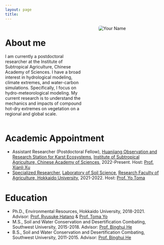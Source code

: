 ```yaml
---
layout: page
title: 
---
```


<style>
  .container {
    display: flex;
    align-items: flex-start;
  }
  .text-content {
    flex: 1;
    padding-right: 20px;
  }
  .photo {
    width: 200px;
    margin-left: 20px;
  }
  img {
    max-width: 100%;
    height: auto;
    border-radius: 5px;
  }
</style>

<div class="container">
  <div class="text-content">
    <h1>About me </h1>
    <p>I am currently a postdoctoral researcher at the Institute of Subtropical Agriculture, Chinese Academy of Sciences. I have a broad interest in hydrological modeling, climate extremes, and water-carbon simulations. Specifically, I focus on hydro-meteorological modeling. My current research is to understand the mechanics and impacts of compound hot-dry extremes on vegetation on a regional and global scale.</p>
  </div>
  <div class="photo">
    <img src="/portfolio/myname.jpg" alt="Your Name">
  </div>
</div>

# Academic Appointment
- Assistant Researcher (Postdoctoral Fellow), [Huanjiang Observation and Research Station for Karst Ecosystems](http://data.ecokarst.isa.ac.cn/), [Institute of Subtropical Agriculture, Chinese Academy of Sciences](https://www.isa.cas.cn/), 2022-Present. Host: [Prof. Xianli Xu](https://people.ucas.ac.cn/~xuxianli)
- [Specialized Researcher](https://www.agr.hokudai.ac.jp/r/lab/soil-science), [Laboratory of Soil Science](https://www.agr.hokudai.ac.jp/r/lab/soil-science), [Research Faculty of Agriculture, Hokkaido University](http://lab.agr.hokudai.ac.jp/env/soilscience/), 2021-2022. Host: [Prof. Yo Toma](https://researchers.general.hokudai.ac.jp/profile/en.bb17cbceca288aea520e17560c007669.html)

# Education
- Ph.D., Environmental Resources, Hokkaido University, 2018-2021. Advisor: [Prof. Ryusuke Hatano](https://researchmap.jp/Ryusuke_Hatano) & [Prof. Toma Yo](https://researchers.general.hokudai.ac.jp/profile/en.bb17cbceca288aea520e17560c007669.html)
- M.S., Soil and Water Conservation and Desertification Combating, Southwest University, 2015-2018. Advisor: [Prof. Binghui He](http://zihuan.swu.edu.cn/info/1212/10068.htm)
- B.S., Soil and Water Conservation and Desertification Combating, Southwest University, 2011-2015. Advisor: [Prof. Binghui He](http://zihuan.swu.edu.cn/info/1212/10068.htm)
